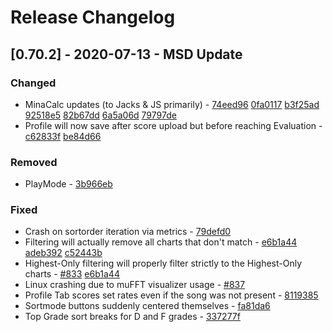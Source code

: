 # Release Changelog


## [0.70.2] - 2020-07-13 - MSD Update

### Changed
- MinaCalc updates (to Jacks & JS primarily) - [74eed96](../../../commit/74eed96cb0f4f0575c5973bf2b263d0e138fc70d) [0fa0117](../../../commit/0fa0117fdee473a5ca93438581d82e3927ee68b2) [b3f25ad](../../../commit/b3f25adcaa3749add7cbd12c24015fd535e4f2d7) [92518e5](../../../commit/92518e5fa00832ec8afb9eae929ab441dc68b753) [82b67dd](../../../commit/82b67ddb8ccec93f526020bffbd59bff1b46b24d) [6a5a06d](../../../commit/6a5a06d2bc7680580eae6ea9792c6467e64cf409) [79797de](../../../commit/79797dea45b853ebc7ebdd4ba995e821bc98addc)
- Profile will now save after score upload but before reaching Evaluation - [c62833f](../../../commit/c62833ff2a695594d57ece1e976465e234bd05e4) [be84d66](../../../commit/be84d669bbfcbbdf140dead164082c3c357f1d1c)

### Removed
- PlayMode - [3b966eb](../../../commit/3b966ebe82f8576f7c2bc0a6e0f6303efed26d2e)

### Fixed
- Crash on sortorder iteration via metrics - [79defd0](../../../commit/79defd01be938862de6afc140186dcf48a4c671a)
- Filtering will actually remove all charts that don't match - [e6b1a44](../../../commit/e6b1a44af626c0578d06c303dc122b3971e74b81) [adeb392](../../../commit/adeb392fcff5c598a186b8c82875dbfe76633b61) [c52443b](../../../commit/c52443b3b674069729495eee740431a4710f7be5)
- Highest-Only filtering will properly filter strictly to the Highest-Only charts - [#833](../../../pull/833) [e6b1a44](../../../commit/e6b1a44af626c0578d06c303dc122b3971e74b81)
- Linux crashing due to muFFT visualizer usage - [#837](../../../pull/837)
- Profile Tab scores set rates even if the song was not present - [8119385](../../../commit/811938555cc166ccbd077d7d072da75799d9737b)
- Sortmode buttons suddenly centered themselves - [fa81da6](../../../commit/fa81da68f5780253b4aaa9bb22d352ea9f199c95)
- Top Grade sort breaks for D and F grades - [337277f](../../../commit/337277fa4f8d57519e4ff3aeb5051f93a35dbf62)
